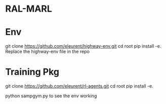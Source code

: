 # RAL-MARL

# Env
git clone https://github.com/eleurent/highway-env.git
cd root
pip install -e.
Replace the highway-env file in the repo


# Training Pkg

git clone https://github.com/eleurent/rl-agents.git 
cd root
pip install -e.


python sampgym.py to see the env working